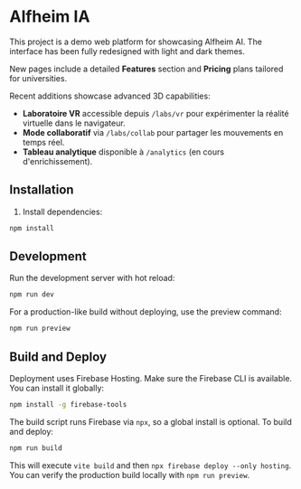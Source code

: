 # Alfheim IA

This project is a demo web platform for showcasing Alfheim AI. The interface has been fully redesigned with light and dark themes.

New pages include a detailed **Features** section and **Pricing** plans tailored for universities.

Recent additions showcase advanced 3D capabilities:
- **Laboratoire VR** accessible depuis `/labs/vr` pour expérimenter la réalité virtuelle dans le navigateur.
- **Mode collaboratif** via `/labs/collab` pour partager les mouvements en temps réel.
- **Tableau analytique** disponible à `/analytics` (en cours d'enrichissement).

## Installation

1. Install dependencies:

```bash
npm install
```

## Development

Run the development server with hot reload:

```bash
npm run dev
```

For a production-like build without deploying, use the preview command:

```bash
npm run preview
```

## Build and Deploy

Deployment uses Firebase Hosting. Make sure the Firebase CLI is available. You can install it globally:

```bash
npm install -g firebase-tools
```

The build script runs Firebase via `npx`, so a global install is optional. To build and deploy:

```bash
npm run build
```

This will execute `vite build` and then `npx firebase deploy --only hosting`.
You can verify the production build locally with `npm run preview`.

